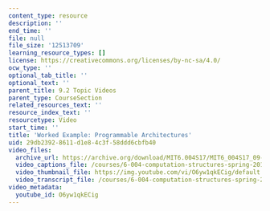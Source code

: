 ```yaml
---
content_type: resource
description: ''
end_time: ''
file: null
file_size: '12513709'
learning_resource_types: []
license: https://creativecommons.org/licenses/by-nc-sa/4.0/
ocw_type: ''
optional_tab_title: ''
optional_text: ''
parent_title: 9.2 Topic Videos
parent_type: CourseSection
related_resources_text: ''
resource_index_text: ''
resourcetype: Video
start_time: ''
title: 'Worked Example: Programmable Architectures'
uid: 29db2392-8611-d1e8-4c3f-58ddd6cbfb40
video_files:
  archive_url: https://archive.org/download/MIT6.004S17/MIT6_004S17_09-02-10-01_300k.mp4
  video_captions_file: /courses/6-004-computation-structures-spring-2017/afca36e915ba57ab98c4ad851b8b364a_O6yw1qkECig.vtt
  video_thumbnail_file: https://img.youtube.com/vi/O6yw1qkECig/default.jpg
  video_transcript_file: /courses/6-004-computation-structures-spring-2017/d759eb431c7f87c9b0468da795ccdb8d_O6yw1qkECig.pdf
video_metadata:
  youtube_id: O6yw1qkECig
---
```

